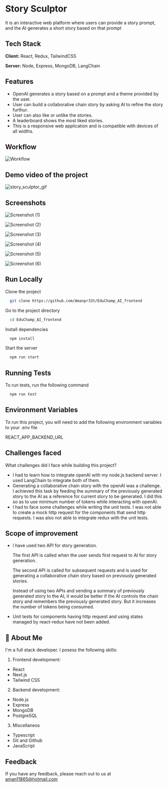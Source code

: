 
# Story Sculptor

It is an interactive web platform where users can provide a story prompt, and the AI
generates a short story based on that prompt


## Tech Stack

**Client:** React, Redux, TailwindCSS

**Server:** Node, Express, MongoDB, LangChain


## Features

- OpenAI generates a story based on a prompt and a theme provided by the user.
- User can build a collaborative chain story by asking AI to refine the story furthur.
- User can also like or unlike the stories.
- A leaderboard shows the most liked stories.
- This is a responsive web application and is compatible with devices of all widths.


## Workflow
![Workflow](https://github.com/Amanpr33t/EduChamp_AI_frontend/assets/114129054/5a63b767-d530-49db-bfcc-3158eda18316)



## Demo video of the project
![story_sculptor_gif](https://github.com/Amanpr33t/EduChamp_AI_frontend/assets/114129054/370d183e-25af-4289-a04f-d79ed493819c)


## Screenshots
![Screenshot (1)](https://github.com/Amanpr33t/EduChamp_AI_frontend/assets/114129054/1dc81777-0d33-44f2-819e-a16d4682e243)

![Screenshot (2)](https://github.com/Amanpr33t/EduChamp_AI_frontend/assets/114129054/2cae53de-ec12-49fb-b6d3-124ddeeae132)

![Screenshot (3)](https://github.com/Amanpr33t/EduChamp_AI_frontend/assets/114129054/6938f25c-e3dc-493c-8eaa-da09ebeafa84)

![Screenshot (4)](https://github.com/Amanpr33t/EduChamp_AI_frontend/assets/114129054/c4811542-3d64-4286-9145-25f41f861487)

![Screenshot (5)](https://github.com/Amanpr33t/EduChamp_AI_frontend/assets/114129054/3c9204ba-0fe4-4584-ab21-a9403f897638)

![Screenshot (6)](https://github.com/Amanpr33t/EduChamp_AI_frontend/assets/114129054/3fac1001-ad3f-483e-bdb2-2825b670a510)



## Run Locally

Clone the project

```bash
  git clone https://github.com/Amanpr33t/EduChamp_AI_frontend
```

Go to the project directory

```bash
  cd EduChamp_AI_frontend
```

Install dependencies

```bash
  npm install
```

Start the server

```bash
  npm run start
```


## Running Tests

To run tests, run the following command

```bash
  npm run test
```


## Environment Variables

To run this project, you will need to add the following environment variables to your .env file

REACT_APP_BACKEND_URL


## Challenges faced

 What challenges did I face while building this project?

- I had to learn how to integrate openAI with my node.js backend server. I used LangChain to integrate both of them.
- Generating a collaborative chain story with the openAI was a challenge. I achieved this task by feeding the summary of the previously generated story to the AI as a reference for current story to be generated. I did this so as to use minimum number of tokens while interacting with openAI.
- I had to face some challenges while writing the unit tests. I was not able to create a mock http request for the components that send http requests. I was also not able to integrate redux with the unit tests.


## Scope of improvement

- I have used two API for story generation.
  
  The first API is called when the user sends first request to AI for story generation.
   
  The second API is called for subsequent requests and is used for generating a collaborative chain story based on previously generated stories.

  Instead of using two APIs and sending a summary of previously generated story to the AI, it would be better if the AI controls the chain story and remembers the previously generated story. But it increases the number of tokens being consumed.

 - Unit tests for components having http request and using states managed by react-redux have not been added. 



## 🚀 About Me
I'm a full stack developer. I posess the following skills:
1) Frontend development:
- React
- Next.js
- Tailwind CSS

2) Backend development:
- Node.js
- Express
- MongoDB
- PostgreSQL

3) Miscellaneos
- Typescript
- Git and Github
- JavaScript


## Feedback

If you have any feedback, please reach out to us at aman11865@hotmail.com

